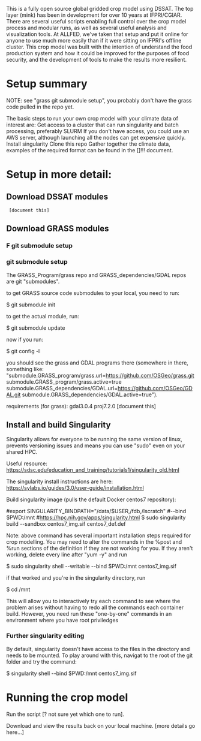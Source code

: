 This is a fully open source global gridded crop model using DSSAT. The top layer (mink) has been in development for over 10 years at IFPRI/CGIAR. There are several useful scripts enabling full control over the crop model process and modular runs, as well as several useful analysis and visualization tools. At ALLFED, we've taken that setup and put it online for anyone to use much more easily than if it were sitting on IFPRI's offline cluster. This crop model was built with the intention of understand the food production system and how it could be improved for the purposes of food security, and the development of tools to make the results more resilient.

# Setup summary
NOTE: see "grass git submodule setup", you probably don't have the grass code pulled in the repo yet.

The basic steps to run your own crop model with your climate data of interest are:
    Get access to a cluster that can run singularity and batch processing, preferably SLURM 
        If you don't have access, you could use an AWS server, although launching all the nodes can get expensive quickly.
    Install singularity
    Clone this repo
    Gather together the climate data, examples of the required format can be found in the []!!! document.

# Setup in more detail:
## Download DSSAT modules
     [document this]
## Download GRASS modules
### F git submodule setup
### git submodule setup
The GRASS_Program/grass repo and GRASS_dependencies/GDAL repos are git "submodules".

to get GRASS source code submodules to your local, you need to run:

$ git submodule init

to get the actual module, run:

$ git submodule update

now if you run:

$ git config -l

you should see the grass and GDAL programs there (somewhere in there, something like:
"submodule.GRASS_program/grass.url=https://github.com/OSGeo/grass.git
submodule.GRASS_program/grass.active=true
submodule.GRASS_dependencies/GDAL.url=https://github.com/OSGeo/GDAL.git
submodule.GRASS_dependencies/GDAL.active=true").

requirements (for grass):
    gdal3.0.4
    proj7.2.0
    [document this]

## Install and build Singularity

Singularity allows for everyone to be running the same version of linux, prevents versioning issues and means you can use "sudo" even on your shared HPC.

Useful resource: https://sdsc.edu/education_and_training/tutorials1/singularity_old.html

The singularity install instructions are here:
https://sylabs.io/guides/3.0/user-guide/installation.html

Build singularity image (pulls the default Docker centos7 repository):

#export SINGULARITY_BINDPATH="/data/$USER,/fdb,/lscratch"
#--bind $PWD:/mnt
#https://hpc.nih.gov/apps/singularity.html
$ sudo singularity build --sandbox centos7_img.sif centos7_def.def

Note: above command has several important installation steps required for crop modelling. You may need to alter the commands in the %post and %run sections of the definition if they are not working for you. If they aren't working, delete every line after "yum -y" and run 

$ sudo singularity shell --writable --bind $PWD:/mnt centos7_img.sif

if that worked and you're in the singularity directory, run

$ cd /mnt


This will allow you to interactively try each command to see where the problem arises without having to redo all the commands each container build. However, you need run these "one-by-one" commands in an environment where you have root priviledges

### Further singularity editing

By default, singularity doesn't have access to the files in the directory and needs to be mounted. To play around with this, navigat to the root of the git folder and try the command:

$ singularity shell --bind $PWD:/mnt centos7_img.sif

# Running the crop model

Run the script [? not sure yet which one to run].

Download and view the results back on your local machine.
    [more details go here...]